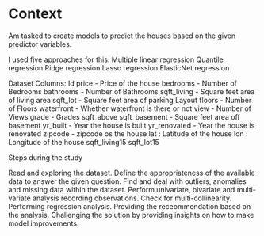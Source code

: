 # Context
Am tasked to create models to predict the houses based on the given predictor variables.

I used five approaches for this:
Multiple linear regression
Quantile regression
Ridge regression
Lasso regression
ElasticNet regression

Dataset Columns:
Id 
price  - Price of the house
bedrooms - Number of Bedrooms
bathrooms - Number of Bathrooms
sqft_living - Square feet area of living area
sqft_lot  - Square feet area of parking Layout
floors - Number of Floors
waterfront - Whether waterfront is there or not
view - Number of Views
grade - Grades
sqft_above
sqft_basement - Square feet area off basement
yr_built - Year the house is built
yr_renovated - Year the house is renovated
zipcode - zipcode os the house
lat : Latitude of the house
lon : Longitude of the house
sqft_living15
sqft_lot15

Steps during the study

Read and exploring the dataset.
Define the appropriateness of the available data to answer the given question.
Find and deal with outliers, anomalies and missing data within the dataset.
Perform univariate, bivariate and multi-variate analysis recording observations.
Check for multi-collinearity.
Performing regression analysis.
Providing the receommendation based on the analysis.
Challenging the solution by providing insights on how to make model improvements.
